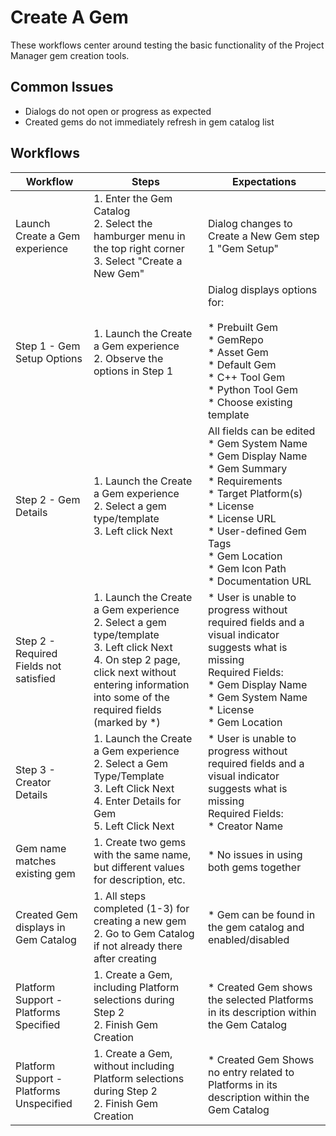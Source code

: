 # Create A Gem

These workflows center around testing the basic functionality of the Project Manager gem creation tools.

## Common Issues

*   Dialogs do not open or progress as expected
*   Created gems do not immediately refresh in gem catalog list

## Workflows

| Workflow                                 | Steps                                                                                                                                                                                                          | Expectations                                                                                                                                                                                                                                                                                                            |
|------------------------------------------|----------------------------------------------------------------------------------------------------------------------------------------------------------------------------------------------------------------|-------------------------------------------------------------------------------------------------------------------------------------------------------------------------------------------------------------------------------------------------------------------------------------------------------------------------|
| Launch Create a Gem experience           | 1.  Enter the Gem Catalog<br>2.  Select the hamburger menu in the top right corner<br>3.  Select "Create a New Gem"                                                                                            | Dialog changes to Create a New Gem step 1 "Gem Setup"                                                                                                                                                                                                                                                                   |
| Step 1 - Gem Setup Options               | 1.  Launch the Create a Gem experience<br>2.  Observe the options in Step 1                                                                                                                                    | Dialog displays options for:<br><br>*   Prebuilt Gem<br>*   GemRepo<br>*   Asset Gem<br>*   Default Gem<br>*   C++ Tool Gem<br>*   Python Tool Gem<br>*   Choose existing template                                                                                                                                      |
| Step 2 - Gem Details                     | 1.  Launch the Create a Gem experience<br>2.  Select a gem type/template<br>3.  Left click Next                                                                                                                | All fields can be edited<br>    *   Gem System Name<br>   *   Gem Display Name<br>    *   Gem Summary<br>    *   Requirements<br>    *   Target Platform(s)<br>   *   License<br>    *   License URL<br>    *   User-defined Gem Tags<br>    *   Gem Location<br>    *   Gem Icon Path<br>    *   Documentation URL<br> |
| Step 2 - Required Fields not satisfied   | 1.  Launch the Create a Gem experience<br>2.  Select a gem type/template<br>3.  Left click Next<br>4.  On step 2 page, click next without entering information into some of the required fields (marked by \*) | *   User is unable to progress without required fields and a visual indicator suggests what is missing<br>   Required Fields:<br>    *   Gem Display Name<br>    *   Gem System Name<br>    *   License<br>   *   Gem Location<br>                                                                                      |
| Step 3 - Creator Details                 | 1.  Launch the Create a Gem experience<br>2.  Select a Gem Type/Template<br>3.  Left Click Next<br>4.  Enter Details for Gem<br>5.  Left Click Next                                                            | *   User is unable to progress without required fields and a visual indicator suggests what is missing<br>   Required Fields:<br>    *   Creator Name<br>                                                                                                                                                               |
| Gem name matches existing gem            | 1.  Create two gems with the same name, but different values for description, etc.                                                                                                                             | *   No issues in using both gems together                                                                                                                                                                                                                                                                               |
| Created Gem displays in Gem Catalog      | 1.  All steps completed (1-3) for creating a new gem<br>2.  Go to Gem Catalog if not already there after creating                                                                                              | *   Gem can be found in the gem catalog and enabled/disabled                                                                                                                                                                                                                                                            |
| Platform Support - Platforms Specified   | 1.  Create a Gem, including Platform selections during Step 2<br>2.  Finish Gem Creation                                                                                                                       | * Created Gem shows the selected Platforms in its description within the Gem Catalog                                                                                                                                                                                                                                    |
| Platform Support - Platforms Unspecified | 1.  Create a Gem, without including Platform selections during Step 2<br>2.  Finish Gem Creation                                                                                                               | * Created Gem Shows no entry related to Platforms in its description within the Gem Catalog                                                                                                                                                                                                                             |
